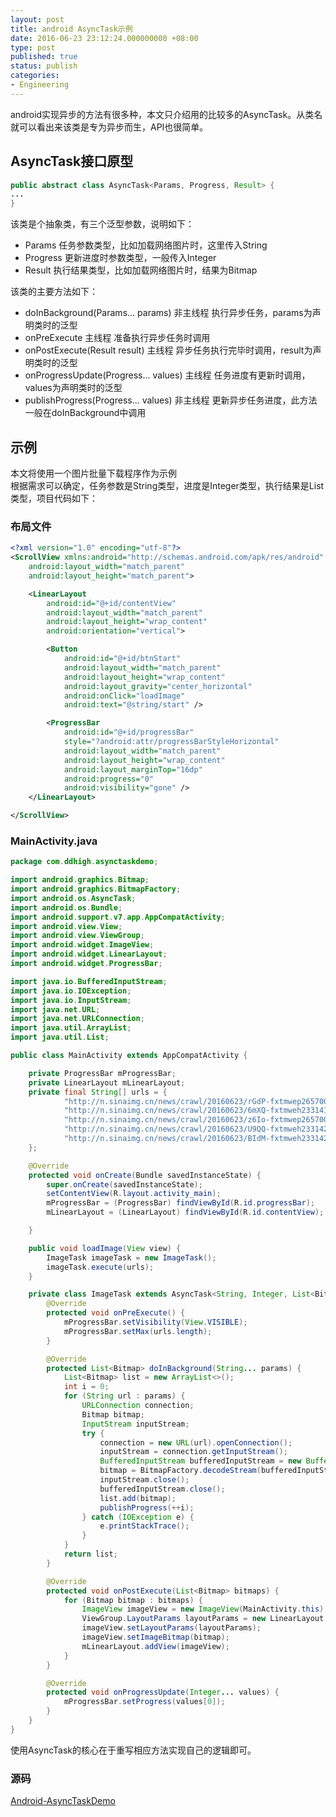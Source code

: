 ```yaml
---
layout: post
title: android AsyncTask示例
date: 2016-06-23 23:12:24.000000000 +08:00
type: post
published: true
status: publish
categories:
- Engineering
---
```


android实现异步的方法有很多种，本文只介绍用的比较多的AsyncTask。从类名就可以看出来该类是专为异步而生，API也很简单。

## AsyncTask接口原型

```java
public abstract class AsyncTask<Params, Progress, Result> {
...
}
```

该类是个抽象类，有三个泛型参数，说明如下：
+ Params	任务参数类型，比如加载网络图片时，这里传入String
+ Progress	更新进度时参数类型，一般传入Integer
+ Result	执行结果类型，比如加载网络图片时，结果为Bitmap

该类的主要方法如下：
+ doInBackground(Params... params)	非主线程	执行异步任务，params为声明类时的泛型
+ onPreExecute	主线程	准备执行异步任务时调用
+ onPostExecute(Result result)	主线程	异步任务执行完毕时调用，result为声明类时的泛型
+ onProgressUpdate(Progress... values)	主线程	任务进度有更新时调用，values为声明类时的泛型
+ publishProgress(Progress... values)	非主线程	更新异步任务进度，此方法一般在doInBackground中调用

## 示例
本文将使用一个图片批量下载程序作为示例   
根据需求可以确定，任务参数是String类型，进度是Integer类型，执行结果是List<Bitmap>类型，项目代码如下：

### 布局文件

```xml
<?xml version="1.0" encoding="utf-8"?>
<ScrollView xmlns:android="http://schemas.android.com/apk/res/android"
    android:layout_width="match_parent"
    android:layout_height="match_parent">

    <LinearLayout
        android:id="@+id/contentView"
        android:layout_width="match_parent"
        android:layout_height="wrap_content"
        android:orientation="vertical">

        <Button
            android:id="@+id/btnStart"
            android:layout_width="match_parent"
            android:layout_height="wrap_content"
            android:layout_gravity="center_horizontal"
            android:onClick="loadImage"
            android:text="@string/start" />

        <ProgressBar
            android:id="@+id/progressBar"
            style="?android:attr/progressBarStyleHorizontal"
            android:layout_width="match_parent"
            android:layout_height="wrap_content"
            android:layout_marginTop="16dp"
            android:progress="0"
            android:visibility="gone" />
    </LinearLayout>

</ScrollView>
```

### MainActivity.java

```java
package com.ddhigh.asynctaskdemo;

import android.graphics.Bitmap;
import android.graphics.BitmapFactory;
import android.os.AsyncTask;
import android.os.Bundle;
import android.support.v7.app.AppCompatActivity;
import android.view.View;
import android.view.ViewGroup;
import android.widget.ImageView;
import android.widget.LinearLayout;
import android.widget.ProgressBar;

import java.io.BufferedInputStream;
import java.io.IOException;
import java.io.InputStream;
import java.net.URL;
import java.net.URLConnection;
import java.util.ArrayList;
import java.util.List;

public class MainActivity extends AppCompatActivity {

    private ProgressBar mProgressBar;
    private LinearLayout mLinearLayout;
    private final String[] urls = {
            "http://n.sinaimg.cn/news/crawl/20160623/rGdP-fxtmwep2657001.jpg",
            "http://n.sinaimg.cn/news/crawl/20160623/6mXQ-fxtmweh2331418.jpg",
            "http://n.sinaimg.cn/news/crawl/20160623/z6Io-fxtmwep2657003.jpg",
            "http://n.sinaimg.cn/news/crawl/20160623/U9QQ-fxtmweh2331421.jpg",
            "http://n.sinaimg.cn/news/crawl/20160623/BIdM-fxtmweh2331423.jpg"
    };

    @Override
    protected void onCreate(Bundle savedInstanceState) {
        super.onCreate(savedInstanceState);
        setContentView(R.layout.activity_main);
        mProgressBar = (ProgressBar) findViewById(R.id.progressBar);
        mLinearLayout = (LinearLayout) findViewById(R.id.contentView);

    }

    public void loadImage(View view) {
        ImageTask imageTask = new ImageTask();
        imageTask.execute(urls);
    }

    private class ImageTask extends AsyncTask<String, Integer, List<Bitmap>> {
        @Override
        protected void onPreExecute() {
            mProgressBar.setVisibility(View.VISIBLE);
            mProgressBar.setMax(urls.length);
        }

        @Override
        protected List<Bitmap> doInBackground(String... params) {
            List<Bitmap> list = new ArrayList<>();
            int i = 0;
            for (String url : params) {
                URLConnection connection;
                Bitmap bitmap;
                InputStream inputStream;
                try {
                    connection = new URL(url).openConnection();
                    inputStream = connection.getInputStream();
                    BufferedInputStream bufferedInputStream = new BufferedInputStream(inputStream);
                    bitmap = BitmapFactory.decodeStream(bufferedInputStream);
                    inputStream.close();
                    bufferedInputStream.close();
                    list.add(bitmap);
                    publishProgress(++i);
                } catch (IOException e) {
                    e.printStackTrace();
                }
            }
            return list;
        }

        @Override
        protected void onPostExecute(List<Bitmap> bitmaps) {
            for (Bitmap bitmap : bitmaps) {
                ImageView imageView = new ImageView(MainActivity.this);
                ViewGroup.LayoutParams layoutParams = new LinearLayout.LayoutParams(ViewGroup.LayoutParams.WRAP_CONTENT, ViewGroup.LayoutParams.WRAP_CONTENT);
                imageView.setLayoutParams(layoutParams);
                imageView.setImageBitmap(bitmap);
                mLinearLayout.addView(imageView);
            }
        }

        @Override
        protected void onProgressUpdate(Integer... values) {
            mProgressBar.setProgress(values[0]);
        }
    }
}
```

使用AsyncTask的核心在于重写相应方法实现自己的逻辑即可。

### 源码
[Android-AsyncTaskDemo](https://github.com/xialeistudio/Android-AsyncTaskDemo)